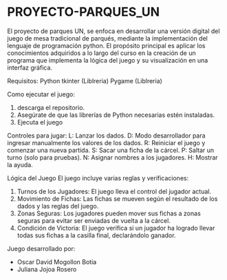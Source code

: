 # PROYECTO-PARQUES_UN
El proyecto de parques UN, se enfoca en desarrollar una versión digital del juego de mesa tradicional de parqués, mediante la implementación del lenguaje de programación python. El propósito principal es aplicar los conocimientos adquiridos a lo largo del curso en la creación de un programa que implementa la lógica del juego y su visualización en una interfaz gráfica.

Requisitos:
Python
tkinter (Liblreria)
Pygame (Liblreria)

Como ejecutar el juego:
1. descarga el repositorio.
2. Asegúrate de que las librerías de Python necesarias estén instaladas.
3. Ejecuta el juego

Controles para jugar:
L: Lanzar los dados.
D: Modo desarrollador para ingresar manualmente los valores de los dados.
R: Reiniciar el juego y comenzar una nueva partida.
S: Sacar una ficha de la cárcel.
P: Saltar un turno (solo para pruebas).
N: Asignar nombres a los jugadores.
H: Mostrar la ayuda.

Lógica del Juego
El juego incluye varias reglas y verificaciones:
1. Turnos de los Jugadores: El juego lleva el control del jugador actual.
2. Movimiento de Fichas: Las fichas se mueven según el resultado de los dados y las reglas del juego.
3. Zonas Seguras: Los jugadores pueden mover sus fichas a zonas seguras para evitar ser enviadas de vuelta a la cárcel.
4. Condición de Victoria: El juego verifica si un jugador ha logrado llevar todas sus fichas a la casilla final, declarándolo ganador.

Juego desarrollado por:
- Oscar David Mogollon Botia
- Juliana Jojoa Rosero
